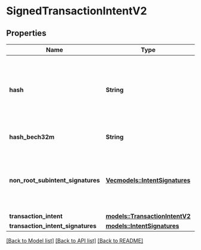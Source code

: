 # SignedTransactionIntentV2

## Properties

Name | Type | Description | Notes
------------ | ------------- | ------------- | -------------
**hash** | **String** | The hex-encoded signed intent hash for a user transaction. This hash identifies the transaction intent, plus additional signatures. This hash is signed by the notary, to create the submittable `NotarizedTransaction`.  | 
**hash_bech32m** | **String** | The Bech32m-encoded human readable `SignedTransactionIntentHash`. | 
**non_root_subintent_signatures** | [**Vec<models::IntentSignatures>**](IntentSignatures.md) | This gives the signatures for each subintent in `non_root_subintents` in `TransactionIntentV2`. For committed transactions, these arrays are of equal length and correspond one-to-one in order.  | 
**transaction_intent** | [**models::TransactionIntentV2**](TransactionIntentV2.md) |  | 
**transaction_intent_signatures** | [**models::IntentSignatures**](IntentSignatures.md) |  | 

[[Back to Model list]](../README.md#documentation-for-models) [[Back to API list]](../README.md#documentation-for-api-endpoints) [[Back to README]](../README.md)


